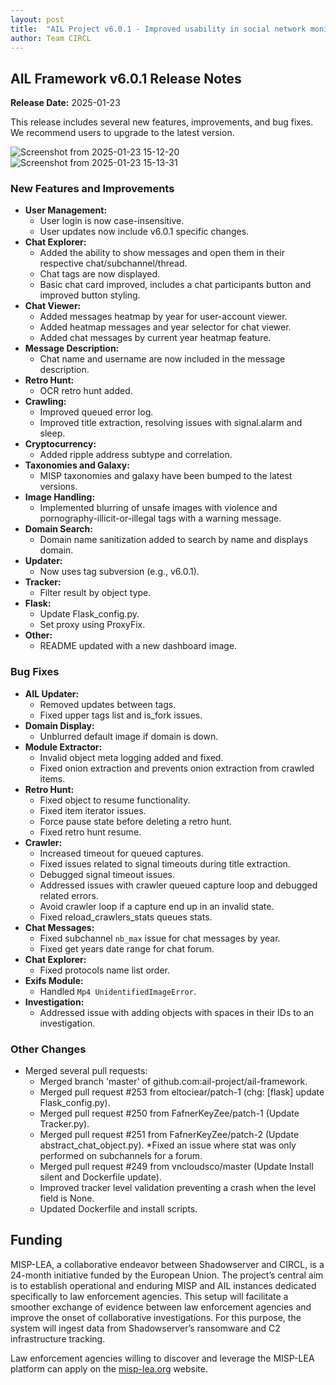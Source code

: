 ```yaml
---
layout: post
title:  "AIL Project v6.0.1 - Improved usability in social network monitoring and many bugs fixed"
author: Team CIRCL 
---
```


## AIL Framework v6.0.1 Release Notes

**Release Date:** 2025-01-23

This release includes several new features, improvements, and bug fixes. We recommend users to upgrade to the latest version.

![Screenshot from 2025-01-23 15-12-20](https://github.com/user-attachments/assets/e7ef279b-fa31-4727-817f-f843842cfa50)
![Screenshot from 2025-01-23 15-13-31](https://github.com/user-attachments/assets/5fe9ac62-a559-44f8-9933-b00ff392fcb3)

### New Features and Improvements

*   **User Management:**
    *   User login is now case-insensitive.
    *   User updates now include v6.0.1 specific changes.
*   **Chat Explorer:**
    *   Added the ability to show messages and open them in their respective chat/subchannel/thread.
    *   Chat tags are now displayed.
    *   Basic chat card improved, includes a chat participants button and improved button styling.
*   **Chat Viewer:**
    *   Added messages heatmap by year for user-account viewer.
    *   Added heatmap messages and year selector for chat viewer.
    *   Added chat messages by current year heatmap feature.
*   **Message Description:**
    *   Chat name and username are now included in the message description.
*   **Retro Hunt:**
    *   OCR retro hunt added.
*   **Crawling:**
    *   Improved queued error log.
    *   Improved title extraction, resolving issues with signal.alarm and sleep.
*   **Cryptocurrency:**
    *   Added ripple address subtype and correlation.
*   **Taxonomies and Galaxy:**
    *   MISP taxonomies and galaxy have been bumped to the latest versions.
*   **Image Handling:**
    *   Implemented blurring of unsafe images with violence and pornography-illicit-or-illegal tags with a warning message.
*   **Domain Search:**
    *   Domain name sanitization added to search by name and displays domain.
*   **Updater:**
    *   Now uses tag subversion (e.g., v6.0.1).
* **Tracker:**
    * Filter result by object type.
* **Flask:**
  * Update Flask_config.py.
  * Set proxy using ProxyFix.
*   **Other:**
    *   README updated with a new dashboard image.

### Bug Fixes

*   **AIL Updater:**
    *   Removed updates between tags.
    *   Fixed upper tags list and is_fork issues.
*   **Domain Display:**
    *   Unblurred default image if domain is down.
*   **Module Extractor:**
    *   Invalid object meta logging added and fixed.
    *   Fixed onion extraction and prevents onion extraction from crawled items.
*   **Retro Hunt:**
    *   Fixed object to resume functionality.
    *   Fixed item iterator issues.
    *   Force pause state before deleting a retro hunt.
    *   Fixed retro hunt resume.
*   **Crawler:**
    *   Increased timeout for queued captures.
    *   Fixed issues related to signal timeouts during title extraction.
    *   Debugged signal timeout issues.
    *   Addressed issues with crawler queued capture loop and debugged related errors.
    *  Avoid crawler loop if a capture end up in an invalid state.
    *  Fixed reload_crawlers_stats queues stats.
*   **Chat Messages:**
    *   Fixed subchannel `nb_max` issue for chat messages by year.
    *   Fixed get years date range for chat forum.
*   **Chat Explorer:**
    *   Fixed protocols name list order.
*   **Exifs Module:**
    *   Handled `Mp4 UnidentifiedImageError`.
*   **Investigation:**
    *   Addressed issue with adding objects with spaces in their IDs to an investigation.

### Other Changes

*   Merged several pull requests:
    *   Merged branch 'master' of github.com:ail-project/ail-framework.
    *   Merged pull request #253 from eltociear/patch-1 (chg: \[flask] update Flask_config.py).
    *   Merged pull request #250 from FafnerKeyZee/patch-1 (Update Tracker.py).
    *   Merged pull request #251 from FafnerKeyZee/patch-2 (Update abstract_chat_object.py).
        *Fixed an issue where stat was only performed on subchannels for a forum.
    *   Merged pull request #249 from vncloudsco/master (Update Install silent and Dockerfile update).
    *   Improved tracker level validation preventing a crash when the level field is None.
    *   Updated Dockerfile and install scripts.

## Funding

MISP-LEA, a collaborative endeavor between Shadowserver and CIRCL, is a 24-month initiative funded by the European Union. The project’s central aim is to establish operational and enduring MISP and AIL instances dedicated specifically to law enforcement agencies. This setup will facilitate a smoother exchange of evidence between law enforcement agencies and improve the onset of collaborative investigations. For this purpose, the system will ingest data from Shadowserver’s ransomware and C2 infrastructure tracking.

Law enforcement agencies willing to discover and leverage the MISP-LEA platform can apply on the [misp-lea.org](https://misp-lea.org/) website.

